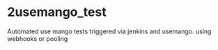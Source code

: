 # 2usemango_test
Automated use mango tests triggered via jenkins and usemango.
using webhooks or pooling
